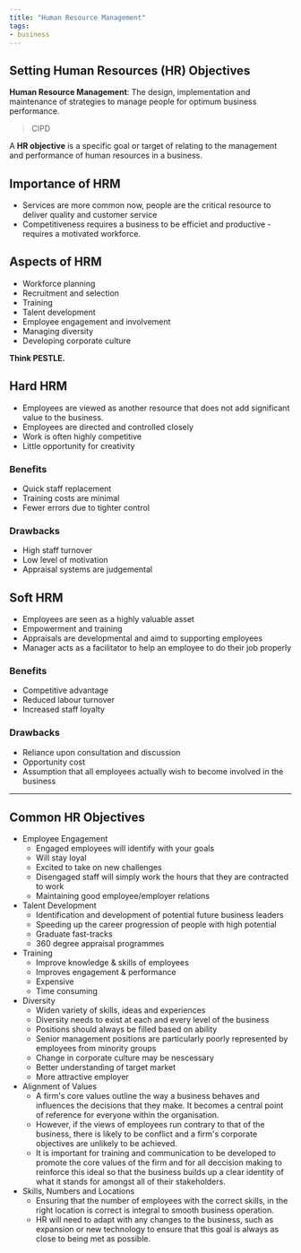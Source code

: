```yaml
---
title: "Human Resource Management"
tags:
- business
---
```


## Setting Human Resources (HR) Objectives

**Human Resource Management**: The design, implementation and maintenance of strategies to manage people for optimum business performance. 
> CIPD

A **HR objective** is a specific goal or target of relating to the management and performance of human resources in a business.


## Importance of HRM

- Services are more common now, people are the critical resource to deliver quality and customer service
- Competitiveness requires a business to be efficiet and productive - requires a motivated workforce.

## Aspects of HRM

- Workforce planning
- Recruitment and selection
- Training
- Talent development
- Employee engagement and involvement
- Managing diversity
- Developing corporate culture


**Think PESTLE.**

## Hard HRM

- Employees are viewed as another resource that does not add significant value to the business.
- Employees are directed and controlled closely
- Work is often highly competitive
- Little opportunity for creativity

### Benefits

- Quick staff replacement
- Training costs are minimal
- Fewer errors due to tighter control

### Drawbacks

- High staff turnover
- Low level of motivation
- Appraisal systems are judgemental


## Soft HRM

- Employees are seen as a highly valuable asset
- Empowerment and training
- Appraisals are developmental and aimd to supporting employees
- Manager acts as a facilitator to help an employee to do their job properly


### Benefits

- Competitive advantage
- Reduced labour turnover
- Increased staff loyalty

### Drawbacks

- Reliance upon consultation and discussion
- Opportunity cost
- Assumption that all employees actually wish to become involved in the business

---

## Common HR Objectives

- Employee Engagement
	- Engaged employees will identify with your goals
	- Will stay loyal
	- Excited to take on new challenges
	- Disengaged staff will simply work the hours that they are contracted to work
	- Maintaining good employee/employer relations
- Talent Development
	- Identification and development of potential future business leaders
	- Speeding up the career progression of people with high potential
	- Graduate fast-tracks
	- 360 degree appraisal programmes
- Training
	- Improve knowledge & skills of employees
	- Improves engagement & performance
	- Expensive
	- Time consuming
- Diversity
	- Widen variety of skills, ideas and experiences
	- Diversity needs to exist at each and every level of the business
	- Positions should always be filled based on ability
	- Senior management positions are particularly poorly represented by employees from minority groups
	- Change in corporate culture may be nescessary
	- Better understanding of target market
	- More attractive employer
- Alignment of Values
	- A firm's core values outline the way a business behaves and influences the decisions that they make. It becomes a central point of reference for everyone within the organisation.
	- However, if the views of employees run contrary to that of the business, there is likely to be conflict and a firm's corporate objectives are unlikely to be achieved.
	- It is important for training and communication to be developed to promote the core values of the firm and for all deccision making to reinforce this ideal so that  the business builds up a clear identity of what it stands for amongst all of their stakeholders.
- Skills, Numbers and Locations
	- Ensuring that the number of employees with the correct skills, in the right location is correct is integral to smooth business operation. 
	- HR will need to adapt with any changes to the business, such as expansion or new technology to ensure that this goal is always as close to being met as possible.



‎‎